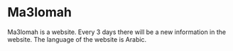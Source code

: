 # Ma3lomah
Ma3lomah is a website.
Every 3 days there will be a new information in the website.
The language of the website is Arabic.
